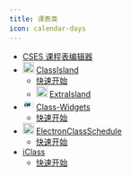 ```yaml
---
title: 课表类
icon: calendar-days
---
```


- <i class="fa-solid fa-file-pen"></i> [CSES 课程表编辑器](/classschedule/cses.md)
- <img src="https://raw.githubusercontent.com/ClassIsland/ClassIsland/master/ClassIsland/Assets/AppLogo_AppLogo.svg" width="20" height="20"/> [ClassIsland](/classschedule/classisland/index.md)
  - <i class="fa-solid fa-signs-post"></i> [快速开始](/classschedule/classisland/get-started.md)
  - <img src="https://docs.lipoly.ink/ExtraIsland/images/extraIslandFull.svg" width="20" height="20"/> [ExtraIsland](/classschedule/classisland/extraisland.md)
- <img src="https://raw.githubusercontent.com/Class-Widgets/Class-Widgets/main/img/Logo.png" width="20" height="20"/> [Class-Widgets](/classschedule/class-widgets/index.md)
  - <i class="fa-solid fa-signs-post"></i> [快速开始](/classschedule/class-widgets/get-started.md)
- <img src="https://raw.githubusercontent.com/EnderWolf006/ElectronClassSchedule/main/image/icon.png" width="20" height="20"/> [ElectronClassSchedule](/classschedule/electronclassschedule/index.md)
  - <i class="fa-solid fa-signs-post"></i> [快速开始](/classschedule/electronclassschedule/get-started.md)
- [iClass](/classschedule/iclass/index.md)
  - <i class="fa-solid fa-signs-post"></i> [快速开始](/classschedule/iclass/get-started.md)